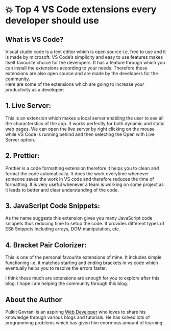 # :boom: Top 4 VS Code extensions every developer should use

## What is VS Code?

Visual studio code is a text editor which is open source i.e, free to use and it
is made by microsoft. VS Code’s simplicity and easy to use features makes itself
favourite choice for the developers. It has a feature through which you can
install the extensions according to your needs. Therefore these extensions are
also open source and are made by the developers for the community.  
Here are some of the extensions which are going to increase your productivity as
a developer:

## 1. Live Server:

This is an extension which makes a local server enabling the user to see all the
characterstics of the app. It works perfectly for both dynamic and static web
pages. We can open the live server by right clicking on the mouse while VS Code
is running behind and then selecting the Open with Live Server option.

## 2. Prettier:

Prettier is a code formatting extension therefore it helps you to clean and
format the code automatically. It does the work everytime whenever someone saves
the work in VS code and therefore reduces the time of formatting. It is very
useful whenever a team is working on some project as it leads to better and
clear understanding of the code.

## 3. JavaScript Code Snippets:

As the name suggests this extension gives you many JavaScript code snippets thus
reducing time to setup the code. It provides different types of ES6 Snippets
including arrays, DOM manipulation, etc.

## 4. Bracket Pair Colorizer:

This is one of the personal favourite extensions of mine. It includes simple
functioning i.e, it matches starting and ending brackets in vs code which
eventually helps you to resolve the errors faster.

I think these much are extensions are enough for you to explore after this blog.
I hope i am helping the community through this blog.

## About the Author

Pulkit Govrani is an aspiring
[Web Developer](https://www.upwork.com/freelancers/~01701403d8b0e94e03) who
loves to share his knowledge through various blogs and tutorials. He has solved
lots of programming problems which has given him enormous amount of learning.
